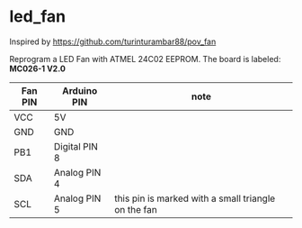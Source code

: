 # led_fan

Inspired by https://github.com/turinturambar88/pov_fan

Reprogram a LED Fan with ATMEL 24C02 EEPROM.
The board is labeled: **MC026-1 V2.0**

|Fan PIN|Arduino PIN|note|
|-------|-----------|----|
|VCC|5V||
|GND|GND||
|PB1|Digital PIN 8||
|SDA|Analog PIN 4||
|SCL|Analog PIN 5|this pin is marked with a small triangle on the fan|

